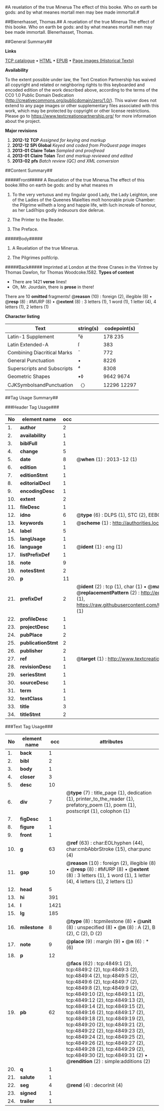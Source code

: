 #A reuelation of the true Minerua The effect of this booke. Who on earth be gods: and by what meanes mortall men may bee made immortall.#

##Blenerhasset, Thomas.##
A reuelation of the true Minerua The effect of this booke. Who on earth be gods: and by what meanes mortall men may bee made immortall.
Blenerhasset, Thomas.

##General Summary##

**Links**

[TCP catalogue](http://www.ota.ox.ac.uk/tcp/)  • 
[HTML](http://tei.it.ox.ac.uk/tcp/Texts-HTML/free/A16/A16209.html)  • 
[EPUB](http://tei.it.ox.ac.uk/tcp/Texts-EPUB/free/A16/A16209.epub) • 
[Page images (Historical Texts)](https://historicaltexts.jisc.ac.uk/eebo-99840351e)

**Availability**

To the extent possible under law, the Text Creation Partnership has waived all copyright and related or neighboring rights to this keyboarded and encoded edition of the work described above, according to the terms of the CC0 1.0 Public Domain Dedication (http://creativecommons.org/publicdomain/zero/1.0/). This waiver does not extend to any page images or other supplementary files associated with this work, which may be protected by copyright or other license restrictions. Please go to https://www.textcreationpartnership.org/ for more information about the project.

**Major revisions**

1. __2012-12__ __TCP__ *Assigned for keying and markup*
1. __2012-12__ __SPi Global__ *Keyed and coded from ProQuest page images*
1. __2013-01__ __Claire Tolan__ *Sampled and proofread*
1. __2013-01__ __Claire Tolan__ *Text and markup reviewed and edited*
1. __2013-02__ __pfs__ *Batch review (QC) and XML conversion*

##Content Summary##

#####Front#####
A Reuelation of the true Minerua.The effect of this booke.Who on earth be gods: and by what meanes m
1. To the very vertuous and my ſingular good Lady, the Lady Leighton, one of the Ladies of the Queenes Maieſties moſt honorable priuie Chamber: the Pilgrime wiſheth a long and happie life, with ſuch increaſe of honour, as her Ladiſhips godly indeuours doe deſerue.

1. The Printer to the Reader.

1. The Preface.

#####Body#####

1. A Reuelation of the true Minerua.

1. The Pilgrimes poſtſcrip.

#####Back#####
Imprinted at London at the three Cranes in the Vintree by Thomas Dawſon, for Thomas Woodcoke.1582.
**Types of content**

  * There are 1421 **verse** lines!
  * Oh, Mr. Jourdain, there is **prose** in there!

There are 10 **omitted** fragments! 
 @__reason__ (10) : foreign (2), illegible (8)  •  @__resp__ (8) : #MURP (8)  •  @__extent__ (8) : 3 letters (1), 1 word (1), 1 letter (4), 4 letters (1), 2 letters (1)

**Character listing**


|Text|string(s)|codepoint(s)|
|---|---|---|
|Latin-1 Supplement|²ë|178 235|
|Latin Extended-A|ſ|383|
|Combining             Diacritical Marks|̄|772|
|General Punctuation|•|8226|
|Superscripts             and Subscripts|⁴|8308|
|Geometric Shapes|▪◊|9642 9674|
|CJKSymbolsandPunctuation|〈〉|12296 12297|

##Tag Usage Summary##

###Header Tag Usage###

|No|element name|occ|attributes|
|---|---|---|---|
|1.|__author__|2||
|2.|__availability__|1||
|3.|__biblFull__|1||
|4.|__change__|5||
|5.|__date__|8| @__when__ (1) : 2013-12 (1)|
|6.|__edition__|1||
|7.|__editionStmt__|1||
|8.|__editorialDecl__|1||
|9.|__encodingDesc__|1||
|10.|__extent__|2||
|11.|__fileDesc__|1||
|12.|__idno__|6| @__type__ (6) : DLPS (1), STC (2), EEBO-CITATION (1), PROQUEST (1), VID (1)|
|13.|__keywords__|1| @__scheme__ (1) : http://authorities.loc.gov/ (1)|
|14.|__label__|5||
|15.|__langUsage__|1||
|16.|__language__|1| @__ident__ (1) : eng (1)|
|17.|__listPrefixDef__|1||
|18.|__note__|9||
|19.|__notesStmt__|2||
|20.|__p__|11||
|21.|__prefixDef__|2| @__ident__ (2) : tcp (1), char (1)  •  @__matchPattern__ (2) : ([0-9\-]+):([0-9IVX]+) (1), (.+) (1)  •  @__replacementPattern__ (2) : http://eebo.chadwyck.com/downloadtiff?vid=$1&page=$2 (1), https://raw.githubusercontent.com/textcreationpartnership/Texts/master/tcpchars.xml#$1 (1)|
|22.|__profileDesc__|1||
|23.|__projectDesc__|1||
|24.|__pubPlace__|2||
|25.|__publicationStmt__|2||
|26.|__publisher__|2||
|27.|__ref__|1| @__target__ (1) : http://www.textcreationpartnership.org/docs/. (1)|
|28.|__revisionDesc__|1||
|29.|__seriesStmt__|1||
|30.|__sourceDesc__|1||
|31.|__term__|1||
|32.|__textClass__|1||
|33.|__title__|3||
|34.|__titleStmt__|2||


###Text Tag Usage###

|No|element name|occ|attributes|
|---|---|---|---|
|1.|__back__|1||
|2.|__bibl__|2||
|3.|__body__|1||
|4.|__closer__|3||
|5.|__desc__|10||
|6.|__div__|7| @__type__ (7) : title_page (1), dedication (1), printer_to_the_reader (1), prefatory_poem (1), poem (1), postscript (1), colophon (1)|
|7.|__figDesc__|1||
|8.|__figure__|1||
|9.|__front__|1||
|10.|__g__|63| @__ref__ (63) : char:EOLhyphen (44), char:cmbAbbrStroke (15), char:punc (4)|
|11.|__gap__|10| @__reason__ (10) : foreign (2), illegible (8)  •  @__resp__ (8) : #MURP (8)  •  @__extent__ (8) : 3 letters (1), 1 word (1), 1 letter (4), 4 letters (1), 2 letters (1)|
|12.|__head__|5||
|13.|__hi__|391||
|14.|__l__|1421||
|15.|__lg__|185||
|16.|__milestone__|8| @__type__ (8) : tcpmilestone (8)  •  @__unit__ (8) : unspecified (8)  •  @__n__ (8) : A (2), B (2), C (2), D (2)|
|17.|__note__|9| @__place__ (9) : margin (9)  •  @__n__ (6) : * (6)|
|18.|__p__|12||
|19.|__pb__|62| @__facs__ (62) : tcp:4849:1 (2), tcp:4849:2 (2), tcp:4849:3 (2), tcp:4849:4 (2), tcp:4849:5 (2), tcp:4849:6 (2), tcp:4849:7 (2), tcp:4849:8 (2), tcp:4849:9 (2), tcp:4849:10 (2), tcp:4849:11 (2), tcp:4849:12 (2), tcp:4849:13 (2), tcp:4849:14 (2), tcp:4849:15 (2), tcp:4849:16 (2), tcp:4849:17 (2), tcp:4849:18 (2), tcp:4849:19 (2), tcp:4849:20 (2), tcp:4849:21 (2), tcp:4849:22 (2), tcp:4849:23 (2), tcp:4849:24 (2), tcp:4849:25 (2), tcp:4849:26 (2), tcp:4849:27 (2), tcp:4849:28 (2), tcp:4849:29 (2), tcp:4849:30 (2), tcp:4849:31 (2)  •  @__rendition__ (2) : simple:additions (2)|
|20.|__q__|1||
|21.|__salute__|1||
|22.|__seg__|4| @__rend__ (4) : decorInit (4)|
|23.|__signed__|1||
|24.|__trailer__|1||
